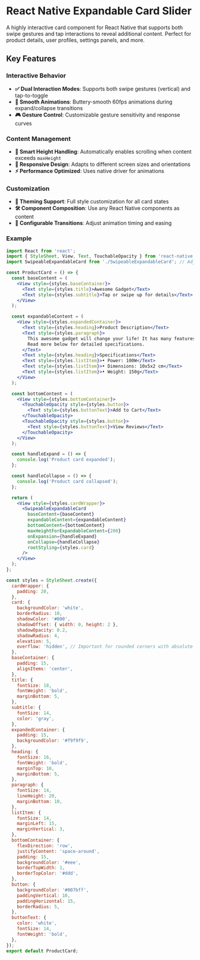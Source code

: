 # React Native Expandable Card Slider
A highly interactive card component for React Native that supports both swipe gestures and tap interactions to reveal additional content. Perfect for product details, user profiles, settings panels, and more.

## Key Features

### Interactive Behavior
- **✅ Dual Interaction Modes**: Supports both swipe gestures (vertical) and tap-to-toggle
- **🔄 Smooth Animations**: Buttery-smooth 60fps animations during expand/collapse transitions
- **🎮 Gesture Control**: Customizable gesture sensitivity and response curves

### Content Management
- **📏 Smart Height Handling**: Automatically enables scrolling when content exceeds `maxHeight`
- **📱 Responsive Design**: Adapts to different screen sizes and orientations
- **⚡ Performance Optimized**: Uses native driver for animations

### Customization
- **🎨 Theming Support**: Full style customization for all card states
- **🛠️ Component Composition**: Use any React Native components as content
- **🔧 Configurable Transitions**: Adjust animation timing and easing

### Example

```jsx
import React from 'react';
import { StyleSheet, View, Text, TouchableOpacity } from 'react-native';
import SwipeableExpandableCard from './SwipeableExpandableCard'; // Adjust the path

const ProductCard = () => {
  const baseContent = (
    <View style={styles.baseContainer}>
      <Text style={styles.title}>Awesome Gadget</Text>
      <Text style={styles.subtitle}>Tap or swipe up for details</Text>
    </View>
  );

  const expandableContent = (
    <View style={styles.expandedContainer}>
      <Text style={styles.heading}>Product Description</Text>
      <Text style={styles.paragraph}>
        This awesome gadget will change your life! It has many features and is very easy to use.
        Read more below for detailed specifications.
      </Text>
      <Text style={styles.heading}>Specifications</Text>
      <Text style={styles.listItem}>• Power: 100W</Text>
      <Text style={styles.listItem}>• Dimensions: 10x5x2 cm</Text>
      <Text style={styles.listItem}>• Weight: 150g</Text>
    </View>
  );

  const bottomContent = (
    <View style={styles.bottomContainer}>
      <TouchableOpacity style={styles.button}>
        <Text style={styles.buttonText}>Add to Cart</Text>
      </TouchableOpacity>
      <TouchableOpacity style={styles.button}>
        <Text style={styles.buttonText}>View Reviews</Text>
      </TouchableOpacity>
    </View>
  );

  const handleExpand = () => {
    console.log('Product card expanded');
  };

  const handleCollapse = () => {
    console.log('Product card collapsed');
  };

  return (
    <View style={styles.cardWrapper}>
      <SwipeableExpandableCard
        baseContent={baseContent}
        expandableContent={expandableContent}
        bottomContent={bottomContent}
        maxHeightForExpandableContent={200}
        onExpansion={handleExpand}
        onCollapse={handleCollapse}
        rootStyling={styles.card}
      />
    </View>
  );
};

const styles = StyleSheet.create({
  cardWrapper: {
    padding: 20,
  },
  card: {
    backgroundColor: 'white',
    borderRadius: 10,
    shadowColor: '#000',
    shadowOffset: { width: 0, height: 2 },
    shadowOpacity: 0.2,
    shadowRadius: 4,
    elevation: 5,
    overflow: 'hidden', // Important for rounded corners with absolute positioning
  },
  baseContainer: {
    padding: 15,
    alignItems: 'center',
  },
  title: {
    fontSize: 18,
    fontWeight: 'bold',
    marginBottom: 5,
  },
  subtitle: {
    fontSize: 14,
    color: 'gray',
  },
  expandedContainer: {
    padding: 15,
    backgroundColor: '#f9f9f9',
  },
  heading: {
    fontSize: 16,
    fontWeight: 'bold',
    marginTop: 10,
    marginBottom: 5,
  },
  paragraph: {
    fontSize: 14,
    lineHeight: 20,
    marginBottom: 10,
  },
  listItem: {
    fontSize: 14,
    marginLeft: 15,
    marginVertical: 3,
  },
  bottomContainer: {
    flexDirection: 'row',
    justifyContent: 'space-around',
    padding: 15,
    backgroundColor: '#eee',
    borderTopWidth: 1,
    borderTopColor: '#ddd',
  },
  button: {
    backgroundColor: '#007bff',
    paddingVertical: 10,
    paddingHorizontal: 15,
    borderRadius: 5,
  },
  buttonText: {
    color: 'white',
    fontSize: 14,
    fontWeight: 'bold',
  },
});
export default ProductCard;
```